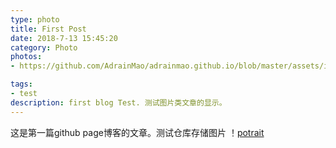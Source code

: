 ```yaml
---
type: photo
title: First Post
date: 2018-7-13 15:45:20
category: Photo
photos:
- https://github.com/AdrainMao/adrainmao.github.io/blob/master/assets/images/IMG_4963.JPG

tags:
- test
description: first blog Test. 测试图片类文章的显示。
---
```


这是第一篇github page博客的文章。测试仓库存储图片
！[potrait](https://github.com/AdrainMao/adrainmao.github.io/blob/master/assets/images/IMG_4963.JPG)